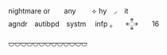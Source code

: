 
 
nightmare or　　any 　　⟣ 
hy ⠀⸝ ⠀it   
agndr ⠀autibpd ⠀systm ⠀
infp 。 　𒋲 ⠀　16　　
 
 ~~◡◡◡◡◡◡◡◡◡◡◡◡◡~~
